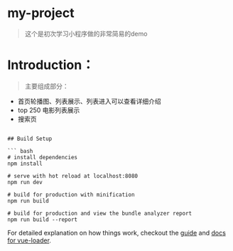# my-project

> 这个是初次学习小程序做的非常简易的demo

# Introduction：

> 主要组成部分： 

* 首页轮播图、列表展示、列表进入可以查看详细介绍
* top 250 电影列表展示
* 搜索页
```

## Build Setup

``` bash
# install dependencies
npm install

# serve with hot reload at localhost:8080
npm run dev

# build for production with minification
npm run build

# build for production and view the bundle analyzer report
npm run build --report
```

For detailed explanation on how things work, checkout the [guide](http://vuejs-templates.github.io/webpack/) and [docs for vue-loader](http://vuejs.github.io/vue-loader).
